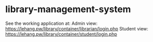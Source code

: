 # library-management-system
See the working application at:
Admin view: https://lehang.pw/library/container/librarian/login.php
Student view: https://lehang.pw/library/container/student/login.php

